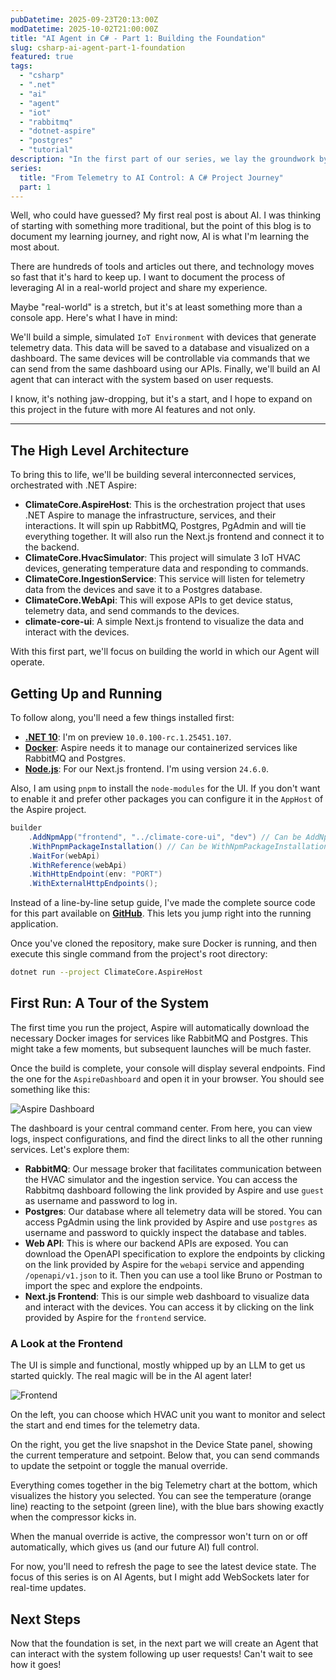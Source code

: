 ```yaml
---
pubDatetime: 2025-09-23T20:13:00Z
modDatetime: 2025-10-02T21:00:00Z
title: "AI Agent in C# - Part 1: Building the Foundation"
slug: csharp-ai-agent-part-1-foundation
featured: true
tags:
  - "csharp"
  - ".net"
  - "ai"
  - "agent"
  - "iot"
  - "rabbitmq"
  - "dotnet-aspire"
  - "postgres"
  - "tutorial"
description: "In the first part of our series, we lay the groundwork by building a simulated IoT environment with .NET Aspire, RabbitMQ, and a clear API for our future AI to control."
series:
  title: "From Telemetry to AI Control: A C# Project Journey"
  part: 1
---
```


Well, who could have guessed? My first real post is about AI. I was thinking of starting with something more traditional, but the point of this blog is to document my learning journey, and right now, AI is what I'm learning the most about.

There are hundreds of tools and articles out there, and technology moves so fast that it's hard to keep up. I want to document the process of leveraging AI in a real-world project and share my experience.

Maybe "real-world" is a stretch, but it's at least something more than a console app. Here's what I have in mind:

We'll build a simple, simulated `IoT Environment` with devices that generate telemetry data. This data will be saved to a database and visualized on a dashboard. The same devices will be controllable via commands that we can send from the same dashboard using our APIs. Finally, we'll build an AI agent that can interact with the system based on user requests.

I know, it's nothing jaw-dropping, but it's a start, and I hope to expand on this project in the future with more AI features and not only.

---

## The High Level Architecture

To bring this to life, we'll be building several interconnected services, orchestrated with .NET Aspire:

* **ClimateCore.AspireHost**: This is the orchestration project that uses .NET Aspire to manage the infrastructure, services, and their interactions. It will spin up RabbitMQ, Postgres, PgAdmin and will tie everything together. It will also run the Next.js frontend and connect it to the backend.
* **ClimateCore.HvacSimulator**: This project will simulate 3 IoT HVAC devices, generating temperature data and responding to commands.
* **ClimateCore.IngestionService**: This service will listen for telemetry data from the devices and save it to a Postgres database.
* **ClimateCore.WebApi**: This will expose APIs to get device status, telemetry data, and send commands to the devices.
* **climate-core-ui**: A simple Next.js frontend to visualize the data and interact with the devices.

With this first part, we'll focus on building the world in which our Agent will operate.

## Getting Up and Running

To follow along, you'll need a few things installed first:

* **[.NET 10](https://dotnet.microsoft.com/en-us/download/dotnet/10.0)**: I'm on preview `10.0.100-rc.1.25451.107`.
* **[Docker](https://docs.docker.com/desktop/setup/install/windows-install/)**: Aspire needs it to manage our containerized services like RabbitMQ and Postgres.
* **[Node.js](https://nodejs.org/en/blog/release/v24.6.0)**: For our Next.js frontend. I'm using version `24.6.0`.

Also, I am using `pnpm` to install the `node-modules` for the UI. If you don't want to enable it and prefer other packages you can configure it in the `AppHost` of the Aspire project.
```csharp
builder
    .AddNpmApp("frontend", "../climate-core-ui", "dev") // Can be AddNpmApp or AddYarnApp etc
    .WithPnpmPackageInstallation() // Can be WithNpmPackageInstallation or WithYarnPackageInstallation etc
    .WaitFor(webApi)
    .WithReference(webApi)
    .WithHttpEndpoint(env: "PORT")
    .WithExternalHttpEndpoints();
```

Instead of a line-by-line setup guide, I've made the complete source code for this part available on
**[GitHub](https://github.com/alexdtm9/climate-core/tree/ai-series/01-foundation)**. This lets you jump right into the running application.

Once you've cloned the repository, make sure Docker is running, and then execute this single command from the project's root directory:

```bash
dotnet run --project ClimateCore.AspireHost
```

## First Run: A Tour of the System

The first time you run the project, Aspire will automatically download the necessary Docker images for services like RabbitMQ and Postgres. This might take a few moments, but subsequent launches will be much faster.

Once the build is complete, your console will display several endpoints. Find the one for the `AspireDashboard` and open it in your browser. You should see something like this:

![Aspire Dashboard](https://alexdtm9floppydisk.blob.core.windows.net/blog-images/02.aspire-dashboard.webp)

The dashboard is your central command center. From here, you can view logs, inspect configurations, and find the direct links to all the other running services. Let's explore them:

* **RabbitMQ**: Our message broker that facilitates communication between the HVAC simulator and the ingestion service.
  You can access the Rabbitmq dashboard following the link provided by Aspire and use `guest` as username and password to log in.
* **Postgres**: Our database where all telemetry data will be stored.
  You can access PgAdmin using the link provided by Aspire and use `postgres` as username and password to quickly inspect the database and tables.
* **Web API**: This is where our backend APIs are exposed. You can download the OpenAPI specification to explore the endpoints by
  clicking on the link provided by Aspire for the `webapi` service and appending `/openapi/v1.json` to it. Then you can use a tool like Bruno or Postman to import the spec and explore the endpoints.
* **Next.js Frontend**:  This is our simple web dashboard to visualize data and interact with the devices.
  You can access it by clicking on the link provided by Aspire for the `frontend` service.

### A Look at the Frontend
The UI is simple and functional, mostly whipped up by an LLM to get us started quickly. The real magic will be in the AI agent later!

![Frontend](https://alexdtm9floppydisk.blob.core.windows.net/blog-images/02.ui.webp)


On the left, you can choose which HVAC unit you want to monitor and select the start and end times for the telemetry data.

On the right, you get the live snapshot in the Device State panel, showing the current temperature and setpoint. Below that, you can send commands to update the setpoint or toggle the manual override.

Everything comes together in the big Telemetry chart at the bottom, which visualizes the history you selected. You can see the temperature (orange line) reacting to the setpoint (green line), with the blue bars showing exactly when the compressor kicks in.

When the manual override is active, the compressor won't turn on or off automatically, which gives us (and our future AI) full control.

For now, you'll need to refresh the page to see the latest device state. The focus of this series is on AI Agents, but I might add WebSockets later for real-time updates.

## Next Steps
Now that the foundation is set, in the next part we will create an Agent that can interact with the system following up user requests!
Can't wait to see how it goes!